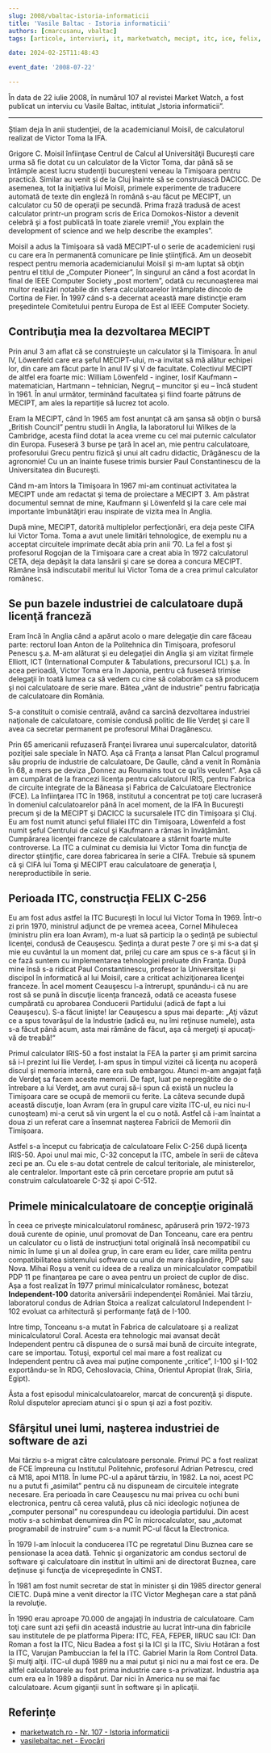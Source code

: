 ```yaml
---
slug: 2008/vbaltac-istoria-informaticii
title: 'Vasile Baltac - Istoria informaticii'
authors: [cmarcusanu, vbaltac]
tags: [articole, interviuri, it, marketwatch, mecipt, itc, ice, felix, coral]

date: 2024-02-25T11:48:43

event_date: '2008-07-22'

---
```


În data de 22 iulie 2008, în numărul 107 al revistei Market Watch, a fost
publicat un interviu cu Vasile Baltac, intitulat
„Istoria informaticii”.

<!-- truncate -->

---

Ştiam deja în anii studenţiei, de la academicianul Moisil, de calculatorul realizat de Victor Toma la IFA.

Grigore C. Moisil înfiinţase Centrul de Calcul al Universităţii Bucureşti care urma să fie dotat cu un calculator de la Victor Toma, dar până să se întâmple acest lucru studenţii bucureşteni veneau la Timişoara pentru practică. Similar au venit şi de la Cluj înainte să se construiască DACICC. De asemenea, tot la iniţiativa lui Moisil, primele experimente de traducere automată de texte din engleză în română s-au făcut pe MECIPT, un calculator cu 50 de operaţii pe secundă. Prima frază tradusă de acest calculator printr-un program scris de Erica Domokos-Nistor a devenit celebră şi a fost publicată în toate ziarele vremii! „You explain the development of science and we help describe the examples”.

Moisil a adus la Timişoara să vadă MECIPT-ul o serie de academicieni ruşi cu care era în permanentă comunicare pe linie ştiinţifică. Am un deosebit respect pentru memoria academicianului Moisil şi m-am luptat să obţin pentru el titlul de „Computer Pioneer”, în singurul an când a fost acordat în final de IEEE Computer Society „post mortem”, odată cu recunoaşterea mai multor realizări notabile din sfera calculatoarelor întâmplate dincolo de Cortina de Fier. În 1997 când s-a decernat această mare distincţie eram preşedintele Comitetului pentru Europa de Est al IEEE Computer Society.

## Contribuţia mea la dezvoltarea MECIPT

Prin anul 3 am aflat că se construieşte un calculator şi la Timişoara. În anul IV, Löwenfeld care era şeful MECIPT-ului,
m-a invitat să mă alătur echipei lor, din care am făcut parte în anul IV şi V de facultate. Colectivul MECIPT de altfel era foarte mic: William Löwenfeld - inginer, Iosif Kaufmann – matematician, Hartmann – tehnician, Negruţ – muncitor şi eu – încă student în 1961. În anul următor, terminând facultatea şi fiind foarte pătruns de MECIPT, am ales la repartiţie să lucrez tot acolo.

Eram la MECIPT, când în 1965 am fost anunţat că am şansa să obţin o bursă „British Council” pentru studii în Anglia, la laboratorul lui Wilkes de la Cambridge, acesta fiind dotat la acea vreme cu cel mai puternic calculator din Europa. Fuseseră
3 burse pe ţară în acel an, mie pentru calculatoare, profesorului Grecu pentru fizică şi unui alt cadru didactic, Drăgănescu de la agronomie! Cu un an înainte fusese trimis bursier Paul Constantinescu de la Universitatea din Bucureşti.

Când m-am întors la Timişoara în 1967 mi-am continuat activitatea la MECIPT unde am redactat şi tema de proiectare a MECIPT 3. Am păstrat documentul semnat de mine, Kaufmann şi Löwenfeld şi la care cele mai importante îmbunătăţiri erau inspirate de vizita mea în Anglia.

După mine, MECIPT, datorită multiplelor perfecţionări, era deja peste CIFA lui Victor Toma. Toma a avut unele limitări tehnologice, de exemplu nu a acceptat circuitele imprimate decât abia prin anii ’70. La fel a fost şi profesorul Rogojan de la Timişoara care a creat abia în 1972 calculatorul CETA, deja depăşit la data lansării şi care se dorea a concura MECIPT. Rămâne însă indiscutabil meritul lui Victor Toma de a crea primul calculator românesc.

## Se pun bazele industriei de calculatoare după licenţă franceză

Eram încă în Anglia când a apărut acolo o mare delegaţie din care făceau parte: rectorul Ioan Anton de la Politehnica din Timişoara, profesorul Penescu ş.a. M-am alăturat şi eu delegaţiei din Anglia şi am vizitat firmele Elliott, ICT (International Computer & Tabulations, precursorul ICL) ş.a. În acea perioadă, Victor Toma era în Japonia, pentru că fuseseră trimise delegaţii în toată lumea ca să vedem cu cine să colaborăm ca să producem şi noi calculatoare de serie mare. Bătea „vânt de industrie” pentru fabricaţia de calculatoare din România.

S-a constituit o comisie centrală, având ca sarcină dezvoltarea industriei naţionale de calculatoare, comisie condusă politic de Ilie Verdeţ şi care îl avea ca secretar permanent pe profesorul Mihai Dragănescu.

Prin 65 americanii refuzaseră Franţei livrarea unui supercalculator, datorită poziţiei sale speciale în NATO. Aşa că Franţa a lansat Plan Calcul programul său propriu de industrie de calculatoare, De Gaulle, când a venit în România în 68, a mers pe deviza „Donnez au Roumains tout ce qu’ils veulent”. Aşa că am cumpărat de la francezi licenţa pentru calculatorul IRIS, pentru Fabrica de circuite integrate de la Băneasa şi Fabrica de Calculatoare Electronice (FCE). La înfiinţarea ITC în 1968, institutul a concentrat pe toţi care lucraseră în domeniul calculatoarelor până în acel moment, de la IFA în Bucureşti precum şi de la MECIPT şi DACICC la sucursalele ITC din Timişoara şi Cluj. Eu am fost numit atunci şeful filialei ITC din Timişoara, Löwenfeld a fost numit şeful Centrului de calcul şi Kaufmann a rămas în învăţământ.
Cumpărarea licenţei franceze de calculatoare a stârnit foarte multe controverse. La ITC a culminat cu demisia lui Victor Toma din funcţia de director ştiinţific, care dorea fabricarea în serie a CIFA. Trebuie să spunem că şi CIFA lui Toma şi MECIPT erau calculatoare de generaţia I, nereproductibile în serie.

## Perioada ITC, construcţia FELIX C-256

Eu am fost adus astfel la ITC Bucureşti în locul lui Victor Toma în 1969. Într-o zi prin 1970, ministrul adjunct de pe vremea aceea, Cornel Mihulecea (ministru plin era Ioan Avram), m-a luat să particip la o şedinţă pe subiectul licenţei, condusă de Ceauşescu. Şedinţa a durat peste 7 ore şi mi s-a dat şi mie eu cuvântul la un moment dat, prilej cu care am spus ce s-a făcut şi în ce fază suntem cu implementarea tehnologiei preluate din Franţa. După mine însă s-a ridicat Paul Constantinescu, profesor la Universitate şi discipol în informatică al lui Moisil, care a criticat achiziţionarea licenţei franceze. În acel moment Ceauşescu l-a întrerupt, spunându-i că nu are rost să se pună în discuţie licenţa franceză, odată ce aceasta fusese cumpărată cu aprobarea Conducerii Partidului (adică de fapt a lui Ceauşescu). S-a făcut linişte! Iar Ceauşescu a spus mai departe: „Aţi văzut ce a spus tovarăşul de la Industrie (adică eu, nu îmi reţinuse numele), asta s-a făcut până acum, asta mai rămâne de făcut, aşa că mergeţi şi apucaţi-vă de treabă!“

Primul calculator IRIS-50 a fost instalat la FEA la parter şi am primit sarcina să i-l prezint lui Ilie Verdeţ. I-am spus în timpul vizitei că licenţa nu acoperă discul şi memoria internă, care era sub embargou. Atunci m-am angajat faţă de Verdeţ sa facem aceste memorii. De fapt, luat pe nepregătite de o întrebare a lui Verdeţ, am avut curaj să-i spun că există un nucleu la Timişoara care se ocupă de memorii cu ferite. La câteva secunde după această discuţie, Ioan Avram (era în grupul care vizita ITC-ul, eu nici nu-l cunoşteam) mi-a cerut să vin urgent la el cu o notă. Astfel că i-am înaintat a doua zi un referat care a însemnat naşterea Fabricii de Memorii din Timişoara.

Astfel s-a început cu fabricaţia de calculatoare Felix C-256 după licenţa IRIS-50. Apoi unul mai mic, C-32 conceput la ITC, ambele în serii de câteva zeci pe an. Cu ele s-au dotat centrele de calcul teritoriale, ale ministerelor, ale centralelor. Important este că prin cercetare proprie am putut să construim calculatoarele C-32 şi apoi C-512.

## Primele minicalculatoare de concepţie originală

În ceea ce priveşte minicalculatorul românesc, apăruseră prin 1972-1973 două curente de opinie, unul promovat de Dan Tonceanu, care era pentru un calculator cu o listă de instrucţiuni total originală însă necompatibil cu nimic în lume şi un al doilea grup, în care eram eu lider, care milita pentru compatibilitatea sistemului software cu unul de mare răspândire, PDP sau Nova. Mihai Roşu a venit cu ideea de a realiza un minicalculator compatibil PDP 11 pe finanţarea pe care o avea pentru un proiect de cuplor de disc. Aşa a fost realizat în 1977 primul minicalculator românesc, botezat **Independent-100** datorita aniversării independenţei României. Mai târziu, laboratorul condus de Adrian Stoica a realizat calculatorul Independent I-102 evoluat ca arhitectură şi performanţe faţă de I-100.

Intre timp, Tonceanu s-a mutat în Fabrica de calculatoare şi a realizat minicalculatorul Coral. Acesta era tehnologic mai avansat decât Independent pentru că dispunea de o sursă mai bună de circuite integrate, care se importau. Totuşi, exportul cel mai mare a fost realizat cu Independent pentru că avea mai puţine componente „critice”, I-100 şi I-102 exportându-se în RDG, Cehoslovacia, China, Orientul Apropiat (Irak, Siria, Egipt).

Ăsta a fost episodul minicalculatoarelor, marcat de concurenţă şi dispute. Rolul disputelor apreciam atunci şi o spun şi azi a fost pozitiv.

## Sfârşitul unei lumi, naşterea industriei de software de azi

Mai târziu s-a migrat către calculatoare personale. Primul PC a fost realizat de FCE împreuna cu Institutul Politehnic, profesorul Adrian Petrescu, cred că M18, apoi M118. În lume PC-ul a apărut târziu, în 1982. La noi, acest PC nu a putut fi „asimilat” pentru că nu dispuneam de circuitele integrate necesare. Era perioada în care Ceauşescu nu mai privea cu ochi buni electronica, pentru că cerea valută, plus că nici ideologic noţiunea de „computer personal” nu corespundeau cu ideologia partidului. Din acest motiv s-a schimbat denumirea din PC în microcalculator, sau „automat programabil de instruire” cum s-a numit PC-ul făcut la Electronica.

În 1979 l-am înlocuit la conducerea ITC pe regretatul Dinu Buznea care se pensionase la acea dată. Tehnic şi organizatoric am condus sectorul de software şi calculatoare din institut în ultimii ani de directorat Buznea, care deţinuse şi funcţia de vicepreşedinte în CNST.

În 1981 am fost numit secretar de stat în minister şi din 1985 director general CIETC. După mine a venit director la ITC Victor Megheşan care a stat până la revoluţie.

În 1990 erau aproape 70.000 de angajaţi în industria de calculatoare. Cam toţi care sunt azi şefii din această industrie au lucrat într-una din fabricile sau institutele de pe platforma Pipera: ITC, FEA, FEPER, IIRUC sau ICI: Dan Roman a fost la ITC, Nicu Badea a fost şi la ICI şi la ITC, Siviu Hotăran a fost la ITC, Varujan Pambuccian la fel la ITC. Gabriel Marin la Rom Control Data. Și mulţi alţii. ITC-ul după 1989 nu a mai putut şi nici nu a mai fost ce era. De altfel calculatoarele au fost prima industrie care s-a privatizat. Industria aşa cum era ea în 1989 a dispărut. Dar nici în America nu se mai fac calculatoare. Acum giganţii sunt în software şi în aplicaţii.

## Referințe

- [marketwatch.ro - Nr. 107 - Istoria informaticii](https://www.marketwatch.ro/articol/3843/Istoria_informaticii_traita_de_Vasile_Baltac/)
- [vasilebaltac.net - Evocări](https://www.evocari.vasilebaltac.net)
